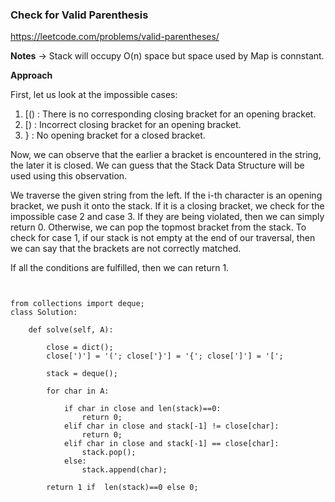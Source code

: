 ### Check for Valid Parenthesis

https://leetcode.com/problems/valid-parentheses/

**Notes** 
-> Stack will occupy O(n) space but space used by Map is connstant.

**Approach**

First, let us look at the impossible cases:
1) [() : There is no corresponding closing bracket for an opening bracket.
2) [) : Incorrect closing bracket for an opening bracket.
3) } : No opening bracket for a closed bracket.

Now, we can observe that the earlier a bracket is encountered in the string, the later it is closed.
We can guess that the Stack Data Structure will be used using this observation.

We traverse the given string from the left. If the i-th character is an opening bracket, we push it onto the stack.
If it is a closing bracket, we check for the impossible case 2 and case 3. If they are being violated, then we can simply return 0. Otherwise, we can pop the topmost bracket from the stack.
To check for case 1, if our stack is not empty at the end of our traversal, then we can say that the brackets are not correctly matched.

If all the conditions are fulfilled, then we can return 1.


```


from collections import deque;
class Solution:

	def solve(self, A):

        close = dict();
        close[')'] = '('; close['}'] = '{'; close[']'] = '[';

        stack = deque();

        for char in A:

            if char in close and len(stack)==0:
                return 0;
            elif char in close and stack[-1] != close[char]:
                return 0;
            elif char in close and stack[-1] == close[char]:
                stack.pop();
            else:
                stack.append(char);
        
        return 1 if  len(stack)==0 else 0;

      
```
